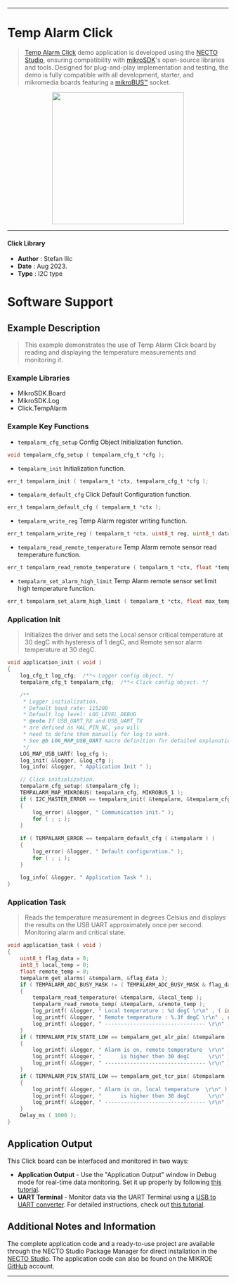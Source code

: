
---
# Temp Alarm Click

> [Temp Alarm Click](https://www.mikroe.com/?pid_product=MIKROE-5872) demo application is developed using
the [NECTO Studio](https://www.mikroe.com/necto), ensuring compatibility with [mikroSDK](https://www.mikroe.com/mikrosdk)'s
open-source libraries and tools. Designed for plug-and-play implementation and testing, the demo is fully compatible with
all development, starter, and mikromedia boards featuring a [mikroBUS&trade;](https://www.mikroe.com/mikrobus) socket.

<p align="center">
  <img src="https://www.mikroe.com/?pid_product=MIKROE-5872&image=1" height=300px>
</p>

---

#### Click Library

- **Author**        : Stefan Ilic
- **Date**          : Aug 2023.
- **Type**          : I2C type

# Software Support

## Example Description

> This example demonstrates the use of Temp Alarm Click board by reading and displaying
  the temperature measurements and monitoring it.

### Example Libraries

- MikroSDK.Board
- MikroSDK.Log
- Click.TempAlarm

### Example Key Functions

- `tempalarm_cfg_setup` Config Object Initialization function.
```c
void tempalarm_cfg_setup ( tempalarm_cfg_t *cfg );
```

- `tempalarm_init` Initialization function.
```c
err_t tempalarm_init ( tempalarm_t *ctx, tempalarm_cfg_t *cfg );
```

- `tempalarm_default_cfg` Click Default Configuration function.
```c
err_t tempalarm_default_cfg ( tempalarm_t *ctx );
```

- `tempalarm_write_reg` Temp Alarm register writing function.
```c
err_t tempalarm_write_reg ( tempalarm_t *ctx, uint8_t reg, uint8_t data_in );
```

- `tempalarm_read_remote_temperature` Temp Alarm remote sensor read temperature function.
```c
err_t tempalarm_read_remote_temperature ( tempalarm_t *ctx, float *temperature );
```

- `tempalarm_set_alarm_high_limit` Temp Alarm remote sensor set limit high temperature function.
```c
err_t tempalarm_set_alarm_high_limit ( tempalarm_t *ctx, float max_temperature );
```

### Application Init

> Initializes the driver and sets the Local sensor critical temperature at 30 degC with hysteresis of 1 degC,
  and Remote sensor alarm temperature at 30 degC.

```c
void application_init ( void ) 
{
    log_cfg_t log_cfg;  /**< Logger config object. */
    tempalarm_cfg_t tempalarm_cfg;  /**< Click config object. */

    /** 
     * Logger initialization.
     * Default baud rate: 115200
     * Default log level: LOG_LEVEL_DEBUG
     * @note If USB_UART_RX and USB_UART_TX 
     * are defined as HAL_PIN_NC, you will 
     * need to define them manually for log to work. 
     * See @b LOG_MAP_USB_UART macro definition for detailed explanation.
     */
    LOG_MAP_USB_UART( log_cfg );
    log_init( &logger, &log_cfg );
    log_info( &logger, " Application Init " );

    // Click initialization.
    tempalarm_cfg_setup( &tempalarm_cfg );
    TEMPALARM_MAP_MIKROBUS( tempalarm_cfg, MIKROBUS_1 );
    if ( I2C_MASTER_ERROR == tempalarm_init( &tempalarm, &tempalarm_cfg ) ) 
    {
        log_error( &logger, " Communication init." );
        for ( ; ; );
    }
    
    if ( TEMPALARM_ERROR == tempalarm_default_cfg ( &tempalarm ) )
    {
        log_error( &logger, " Default configuration." );
        for ( ; ; );
    }
    
    log_info( &logger, " Application Task " );
}
```

### Application Task

> Reads the temperature measurement in degrees Celsius and displays the results on the USB UART
  approximately once per second. Monitoring alarm and critical state.

```c
void application_task ( void ) 
{
    uint8_t flag_data = 0; 
    int8_t local_temp = 0;
    float remote_temp = 0;
    tempalarm_get_alarms( &tempalarm, &flag_data );
    if ( TEMPALARM_ADC_BUSY_MASK != ( TEMPALARM_ADC_BUSY_MASK & flag_data ) )
    {
        tempalarm_read_temperature( &tempalarm, &local_temp );
        tempalarm_read_remote_temp( &tempalarm, &remote_temp );
        log_printf( &logger, " Local temperature : %d degC \r\n" , ( int16_t ) local_temp );
        log_printf( &logger, " Remote temperature : %.3f degC \r\n" , remote_temp );
        log_printf( &logger, " -------------------------------- \r\n" );
    }
    if ( TEMPALARM_PIN_STATE_LOW == tempalarm_get_alr_pin( &tempalarm ) )
    {
        log_printf( &logger, " Alarm is on, remote temperature  \r\n" );
        log_printf( &logger, "      is higher then 30 degC      \r\n" );
        log_printf( &logger, " -------------------------------- \r\n" );
    }
    if ( TEMPALARM_PIN_STATE_LOW == tempalarm_get_tcr_pin( &tempalarm ) )
    {
        log_printf( &logger, " Alarm is on, local temperature  \r\n" );
        log_printf( &logger, "      is higher then 30 degC      \r\n" );
        log_printf( &logger, " -------------------------------- \r\n" );
    }
    Delay_ms ( 1000 );
}
```

## Application Output

This Click board can be interfaced and monitored in two ways:
- **Application Output** - Use the "Application Output" window in Debug mode for real-time data monitoring.
Set it up properly by following [this tutorial](https://www.youtube.com/watch?v=ta5yyk1Woy4).
- **UART Terminal** - Monitor data via the UART Terminal using
a [USB to UART converter](https://www.mikroe.com/click/interface/usb?interface*=uart,uart). For detailed instructions,
check out [this tutorial](https://help.mikroe.com/necto/v2/Getting%20Started/Tools/UARTTerminalTool).

## Additional Notes and Information

The complete application code and a ready-to-use project are available through the NECTO Studio Package Manager for 
direct installation in the [NECTO Studio](https://www.mikroe.com/necto). The application code can also be found on
the MIKROE [GitHub](https://github.com/MikroElektronika/mikrosdk_click_v2) account.

---
